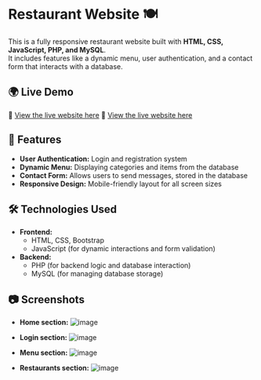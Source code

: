 # Restaurant Website 🍽️

This is a fully responsive restaurant website built with **HTML, CSS, JavaScript, PHP, and MySQL**.  
It includes features like a dynamic menu, user authentication, and a contact form that interacts with a database.

## 🌍 Live Demo  
🔗 [View the live website here](http://italianorestaurant.kesug.com/pages/home.php)
🔗 [View the live website here](https://italianorestaurant.infinityfree.me/pages/home.php)

## 🚀 Features  
- **User Authentication:** Login and registration system  
- **Dynamic Menu:** Displaying categories and items from the database  
- **Contact Form:** Allows users to send messages, stored in the database  
- **Responsive Design:** Mobile-friendly layout for all screen sizes  

## 🛠️ Technologies Used  
- **Frontend:**
  - HTML, CSS, Bootstrap
  - JavaScript (for dynamic interactions and form validation)
- **Backend:**
  - PHP (for backend logic and database interaction)
  - MySQL (for managing database storage)

## 📷 Screenshots
- **Home section:** 
![image](https://github.com/user-attachments/assets/4d7ba72f-9cf2-448e-b102-0cd5a2ffa8cd)


- **Login section:** 
![image](https://github.com/user-attachments/assets/77548659-546a-4f98-86fc-83592e623e1f)


- **Menu section:** 
![image](https://github.com/user-attachments/assets/10c0c1a2-9b6a-4d68-a2f6-f175c531955a)


- **Restaurants section:** 
![image](https://github.com/user-attachments/assets/a9b348a8-edfb-4560-ad65-632e27b4eae5)




